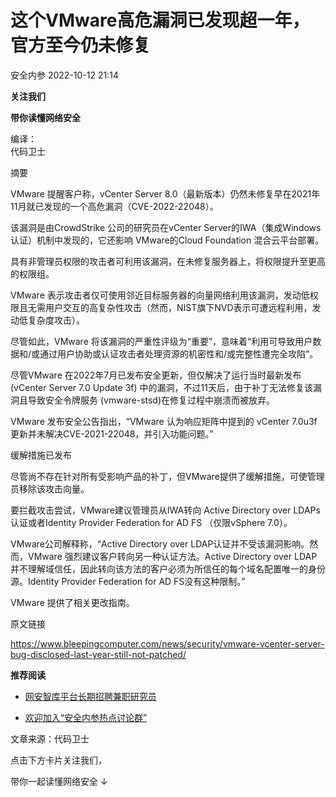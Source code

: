 #  这个VMware高危漏洞已发现超一年，官方至今仍未修复   
 安全内参   2022-10-12 21:14  
  
**关注我们**  
  
  
**带你读懂网络安全**  
  
  
编译：  
代码卫士  
  
摘要  
  
VMware 提醒客户称，vCenter Server 8.0（最新版本）仍然未修复早在2021年11月就已发现的一个高危漏洞（CVE-2022-22048）。  
  
该漏洞是由CrowdStrike 公司的研究员在vCenter Server的IWA（集成Windows认证）机制中发现的，它还影响 VMware的Cloud Foundation 混合云平台部署。  
  
具有非管理员权限的攻击者可利用该漏洞，在未修复服务器上，将权限提升至更高的权限组。  
  
VMware 表示攻击者仅可使用邻近目标服务器的向量网络利用该漏洞，发动低权限且无需用户交互的高复杂性攻击（然而，NIST旗下NVD表示可遭远程利用，发动低复杂度攻击）。  
  
尽管如此，VMware 将该漏洞的严重性评级为“重要”，意味着“利用可导致用户数据和/或通过用户协助或认证攻击者处理资源的机密性和/或完整性遭完全攻陷”。  
  
尽管VMware 在2022年7月已发布安全更新，但仅解决了运行当时最新发布 (vCenter Server 7.0 Update 3f) 中的漏洞，不过11天后，由于补丁无法修复该漏洞且导致安全令牌服务 (vmware-stsd)在修复过程中崩溃而被放弃。  
  
VMware 发布安全公告指出，“VMware 认为响应矩阵中提到的 vCenter 7.0u3f 更新并未解决CVE-2021-22048，并引入功能问题。”  
  
缓解措施已发布  
  
尽管尚不存在针对所有受影响产品的补丁，但VMware提供了缓解措施，可使管理员移除该攻击向量。  
  
要拦截攻击尝试，VMware建议管理员从IWA转向 Active Directory over LDAPs 认证或者Identity Provider Federation for AD FS （仅限vSphere 7.0）。  
  
VMware公司解释称，“Active Directory over LDAP认证并不受该漏洞影响。然而，VMware 强烈建议客户转向另一种认证方法。Active Directory over LDAP并不理解域信任，因此转向该方法的客户必须为所信任的每个域名配置唯一的身份源。Identity Provider Federation for AD FS没有这种限制。”  
  
VMware 提供了相关更改指南。  
  
原文链接  
  
https://www.bleepingcomputer.com/news/security/vmware-vcenter-server-bug-disclosed-last-year-still-not-patched/  
  
  
**推荐阅读**  
- [网安智库平台长期招聘兼职研究员](http://mp.weixin.qq.com/s?__biz=MzI4NDY2MDMwMw==&mid=2247499450&idx=2&sn=2da3ca2e0b4d4f9f56ea7f7579afc378&chksm=ebfab99adc8d308c3ba6e7a74bd41beadf39f1b0e38a39f7235db4c305c06caa49ff63a0cc1d&scene=21#wechat_redirect)  
  
  
- [欢迎加入“安全内参热点讨论群”](https://mp.weixin.qq.com/s?__biz=MzI4NDY2MDMwMw==&mid=2247501251&idx=1&sn=8b6ebecbe80c1c72317948494f87b489&chksm=ebfa82e3dc8d0bf595d039e75b446e14ab96bf63cf8ffc5d553b58248dde3424fb18e6947440&token=525430415&lang=zh_CN&scene=21#wechat_redirect)  
  
  
  
  
  
  
文章来源：代码卫士  
  
  
点击下方卡片关注我们，  
  
带你一起读懂网络安全 ↓  
  
  
  
  
